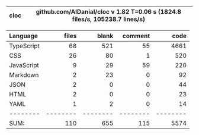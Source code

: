 
cloc|github.com/AlDanial/cloc v 1.82  T=0.06 s (1824.8 files/s, 105238.7 lines/s)
--- | ---

Language|files|blank|comment|code
:-------|-------:|-------:|-------:|-------:
TypeScript|68|521|55|4661
CSS|26|80|1|520
JavaScript|9|29|59|220
Markdown|2|23|0|92
JSON|2|0|0|44
HTML|2|0|0|23
YAML|1|2|0|14
--------|--------|--------|--------|--------
SUM:|110|655|115|5574
